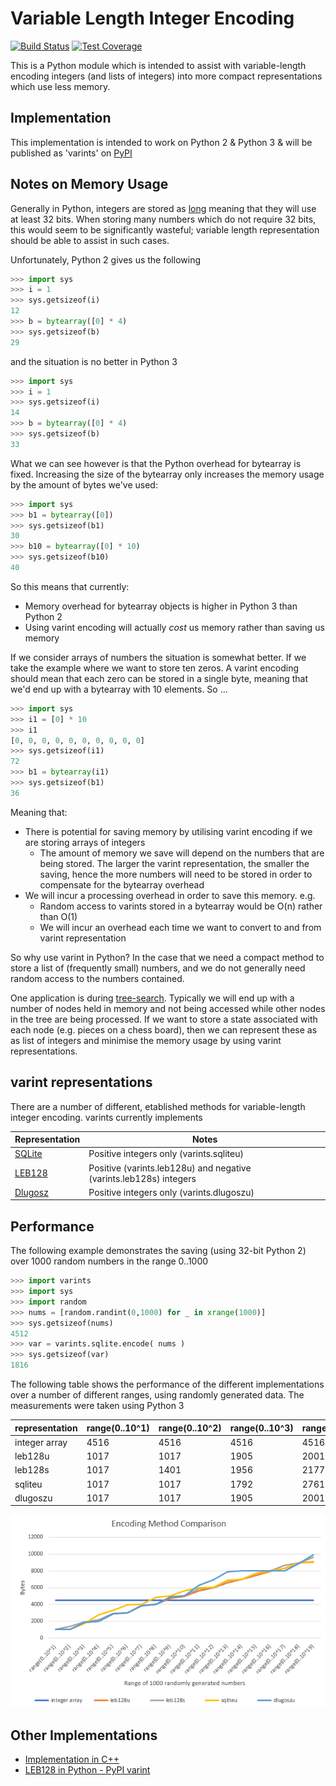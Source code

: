 Variable Length Integer Encoding
================================

[![Build Status](https://travis-ci.org/bright-tools/varints.svg?branch=master)](https://travis-ci.org/bright-tools/varints) [![Test Coverage](https://codecov.io/github/bright-tools/varints/coverage.svg?branch=master)](https://codecov.io/gh/bright-tools/varints)

This is a Python module which is intended to assist with variable-length encoding integers (and lists of integers) into more compact representations which use less memory.

Implementation
--------------

This implementation is intended to work on Python 2 & Python 3 & will be published as 'varints' on [PyPI](https://pypi.python.org/pypi)

Notes on Memory Usage
---------------------

Generally in Python, integers are stored as [long](https://docs.python.org/2/library/stdtypes.html#numeric-types-int-float-long-complex) meaning that they will use at least 32 bits.  When storing many numbers which do not require 32 bits, this would seem to be significantly wasteful; variable length representation should be able to assist in such cases.

Unfortunately, Python 2 gives us the following

```python
>>> import sys
>>> i = 1
>>> sys.getsizeof(i)
12
>>> b = bytearray([0] * 4)
>>> sys.getsizeof(b)
29
```

and the situation is no better in Python 3

```python
>>> import sys
>>> i = 1
>>> sys.getsizeof(i)
14
>>> b = bytearray([0] * 4)
>>> sys.getsizeof(b)
33
```

What we can see however is that the Python overhead for bytearray is fixed.  Increasing the size of the bytearray only increases the memory usage by the amount of bytes we've used:

```python
>>> import sys
>>> b1 = bytearray([0])
>>> sys.getsizeof(b1)
30
>>> b10 = bytearray([0] * 10)
>>> sys.getsizeof(b10)
40
```

So this means that currently:
* Memory overhead for bytearray objects is higher in Python 3 than Python 2
* Using varint encoding will actually *cost* us memory rather than saving us memory

If we consider arrays of numbers the situation is somewhat better.  If we take the example where we want to store ten zeros.  A varint encoding should mean that each zero can be stored in a single byte, meaning that we'd end up with a bytearray with 10 elements.  So ...

```python
>>> import sys
>>> i1 = [0] * 10
>>> i1
[0, 0, 0, 0, 0, 0, 0, 0, 0, 0]
>>> sys.getsizeof(i1)
72
>>> b1 = bytearray(i1)
>>> sys.getsizeof(b1)
36
```

Meaning that:
* There is potential for saving memory by utilising varint encoding if we are storing arrays of integers
  * The amount of memory we save will depend on the numbers that are being stored.  The larger the varint representation, the smaller the saving, hence the more numbers will need to be stored in order to compensate for the bytearray overhead
* We will incur a processing overhead in order to save this memory.  e.g.  
  * Random access to varints stored in a bytearray would be O(n) rather than O(1)
  * We will incur an overhead each time we want to convert to and from varint representation

So why use varint in Python?  In the case that we need a compact method to store a list of (frequently small) numbers, and we do not generally need random access to the numbers contained.

One application is during [tree-search](https://en.wikipedia.org/wiki/Search_tree).  Typically we will end up with a number of nodes held in memory and not being accessed while other nodes in the tree are being processed.  If we want to store a state associated with each node (e.g. pieces on a chess board), then we can represent these as as list of integers and minimise the memory usage by using varint representations.

varint representations
----------------------

There are a number of different, etablished methods for variable-length integer encoding.  varints currently implements

| Representation | Notes |
| -------------- | ----- |
| [SQLite](https://sqlite.org/src4/doc/trunk/www/varint.wiki) | Positive integers only (varints.sqliteu) |
| [LEB128](https://en.wikipedia.org/wiki/LEB128) | Positive (varints.leb128u) and negative (varints.leb128s) integers |
| [Dlugosz](http://www.dlugosz.com/ZIP2/VLI.html) | Positive integers only (varints.dlugoszu) |

Performance
-----------

The following example demonstrates the saving (using 32-bit Python 2) over 1000 random numbers in the range 0..1000

```python
>>> import varints
>>> import sys
>>> import random
>>> nums = [random.randint(0,1000) for _ in xrange(1000)]
>>> sys.getsizeof(nums)
4512
>>> var = varints.sqlite.encode( nums )
>>> sys.getsizeof(var)
1816
```

The following table shows the performance of the different implementations over a number of different ranges, using randomly generated data.  The measurements were taken using Python 3

| representation | range(0..10^1)  | range(0..10^2)  | range(0..10^3)  | range(0..10^4)  | range(0..10^5)  | range(0..10^6)  | range(0..10^7)  | range(0..10^8)  | range(0..10^9)  | range(0..10^10) | range(0..10^11) | range(0..10^12) | range(0..10^13) | range(0..10^14) | range(0..10^15) | range(0..10^16) | range(0..10^17) | range(0..10^18) | range(0..10^19) |
| -------------- | --------------- | --------------- | --------------- | --------------- | --------------- | --------------- | --------------- | --------------- | --------------- | --------------- | --------------- | --------------- | --------------- | --------------- | --------------- | --------------- | --------------- | --------------- | --------------- |
| integer array  |            4516 |            4516 |            4516 |            4516 |            4516 |            4516 |            4516 |            4516 |            4516 |            4516 |            4516 |            4516 |            4516 |            4516 |            4516 |            4516 |            4516 |            4516 |            4516 |
| leb128u        |            1017 |            1017 |            1905 |            2001 |            2855 |            2998 |            3819 |            3997 |            4738 |            4996 |            5641 |            5985 |            6562 |            6967 |            7456 |            7959 |            8304 |            8945 |            9081 |
| leb128s        |            1017 |            1401 |            1956 |            2177 |            2931 |            3008 |            3922 |            4007 |            4861 |            5007 |            5826 |            6002 |            6755 |            6993 |            7731 |            7983 |            8662 |            8981 |            9536 |
| sqliteu        |            1017 |            1017 |            1792 |            2761 |            3291 |            3952 |            4011 |            4849 |            4993 |            5573 |            5978 |            6012 |            6881 |            7008 |            7731 |            7984 |            8307 |            8945 |            9009 |
| dlugoszu       |            1017 |            1017 |            1905 |            2001 |            2855 |            2998 |            3819 |            3997 |            4859 |            5007 |            6269 |            6955 |            7876 |            8008 |            8017 |            8017 |            8017 |            8837 |            9901 |

![Test Data Graph](test_data.png)

Other Implementations
---------------------

* [Implementation in C++](https://github.com/stoklund/varint)
* [LEB128 in Python - PyPI varint](https://github.com/fmoo/python-varint)
